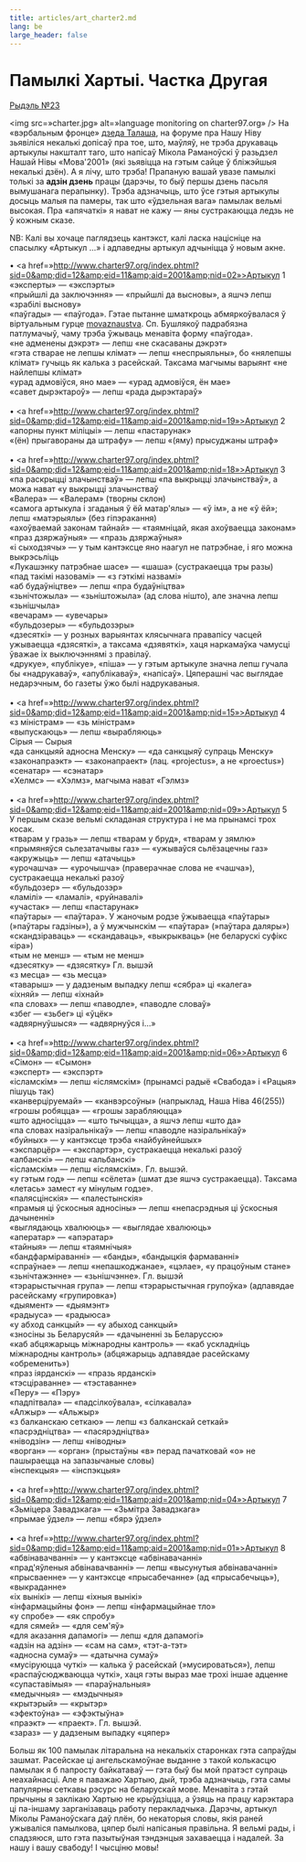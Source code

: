 ```yaml
---
title: articles/art_charter2.md 
lang: be
large_header: false
---
```



<h1 id=»памылкі-хартыі.-частка-другая»>Памылкі Хартыі. Частка Другая</h1>

<a href=»mailto:rydel23@yahoo.com»>Рыдэль №23</a>


<img src=»charter.jpg» alt=»language monitoring on charter97.org» /> На «вэрбальным фронце» <a href=»http://dt.home.by/»>дзеда Талаша</a>, на форуме пра Нашу Ніву зьявіліся некалькі допісаў пра тое, што, маўляў, не  трэба друкаваць артыкулы накшталт таго, што напісаў Мікола Раманоўскі ў разьдзел Нашай Нівы «Мова'2001» (які зьявіцца на гэтым сайце ў бліжэйшыя некалькі дзён). А я лічу, што трэба! Прапаную вашай увазе памылкі толькі за <strong>адзін дзень</strong> працы (дарэчы, то быў першы дзень пасьля вымушанага перапынку). Трэба адзначыць, што ўсе гэтыя артыкулы досыць малыя па памеры, так што «ўдзельная вага» памылак вельмі высокая. Пра «апячаткі» я нават не кажу — яны сустракаюцца ледзь не  ў кожным сказе.


NB: Калі вы хочаце паглядзець кантэкст, калі ласка націсніце на спасылку «Артыкул ...» і адпаведны артыкул адчыніцца ў новым акне.


• <a href=»http://www.charter97.org/index.phtml?sid=0&amp;did=12&amp;eid=11&amp;aid=2001&amp;nid=02»>Артыкул 1</a><br />
«эксперты» — «экспэрты»<br />
«прыйшлі да заключэння» — «прыйшлі да высновы», а яшчэ лепш «зрабілі выснову»<br />
«паўгады» — «паўгода». Гэтае пытанне шматкроць абмяркоўвалася ў віртуальным гурце <a href=»http://groups.yahoo.com/list/movaznaustva/»>movaznaustva</a>. Сп. Бушлякоў падрабязна патлумачыў, чаму трэба ўжываць менавіта форму «паўгода».<br />
«не адменены дэкрэт» — лепш «не скасаваны дэкрэт»<br />
«гэта стварае не лепшы клімат» — лепш «неспрыяльны», бо «нялепшы клімат» гучыць як калька з расейскай. Таксама магчымы варыянт «не найлепшы клімат»<br />
«урад адмовіўся, яно мае» — «урад адмовіўся, ён мае»<br />
«савет дырэктароў» — лепш «рада дырэктараў»<br />
<br />
• <a href=»http://www.charter97.org/index.phtml?sid=0&amp;did=12&amp;eid=11&amp;aid=2001&amp;nid=19»>Артыкул 2</a><br />
«апорны пункт міліцыі» — лепш «пастарунак»<br />
«(ён) прыгавораны да штрафу» — лепш «(яму) прысуджаны штраф»<br />
<br />
• <a href=»http://www.charter97.org/index.phtml?sid=0&amp;did=12&amp;eid=11&amp;aid=2001&amp;nid=18»>Артыкул 3</a><br />
«па раскрыцці злачынстваў» — лепш «па выкрыцці злачынстваў», а можа нават «у выкрыцці злачынстваў<br />
«Валера» — «Валерам» (творны склон)<br />
«самога артыкула і згаданыя ў ёй матар'ялы» — «ў ім», а не «ў ёй»; лепш «матэрыялы» (без гіпэракання)<br />
«ахоўваемай законам тайнай» — «таямніцай, якая ахоўваецца законам»<br />
«праз дзяржаўныя» — «празь дзяржаўныя»<br />
«і сыходзячы» — у тым кантэксце яно наагул не патрэбнае, і яго можна выкрэсьліць<br />
«Лукашэнку патрэбнае шасе» — «шаша» (сустракаецца тры разы)<br />
«пад такімі назовамі» — «з гэткімі назвамі»<br />
«аб будаўніцтве» — лепш «пра будаўніцтва»<br />
«зьнічтожыла» — «зьніштожыла» (ад слова нішто), але значна лепш «зьнішчыла»<br />
«вечарам» — «увечары»<br />
«бульдозеры» — «бульдозэры»<br />
«дзесяткі» — у розных варыянтах клясычнага правапісу часцей ужываецца «дзясяткі», а таксама «дзявяткі», хаця наркамаўка чамусці ўважае іх выключэннямі з правілаў.<br />
«друкуе», «публікуе», «піша» — у гэтым артыкуле значна лепш гучала бы «надрукаваў», «апублікаваў», «напісаў». Цяперашні час выглядае недарэчным, бо газеты ўжо былі надрукаваныя.<br />
<br />
• <a href=»http://www.charter97.org/index.phtml?sid=0&amp;did=12&amp;eid=11&amp;aid=2001&amp;nid=15»>Артыкул 4</a><br />
«з міністрам» — «зь міністрам»<br />
«выпускаюць» — лепш «вырабляюць»<br />
Сірыя — Сырыя<br />
«да санкцыяй адносна Менску» — «да санкцыяў супраць Менску»<br />
«законапраэкт» — «законапраект» (лац. «projectus», а не «proectus»)<br />
«сенатар» — «сэнатар»<br />
«Хелмс» — «Хэлмз», магчыма нават «Гэлмз»<br />
<br />
• <a href=»http://www.charter97.org/index.phtml?sid=0&amp;did=12&amp;eid=11&amp;aid=2001&amp;nid=09»>Артыкул 5</a><br />
У першым сказе вельмі складаная структура і не ма прынамсі трох косак.<br />
«тварам у гразь» — лепш «тварам у бруд», «тварам у зямлю»<br />
«прымяняўся сьлезатачывы газ» — «ужываўся сьлёзацечны газ»<br />
«акружыць» — лепш «атачыць»<br />
«урочашча» — «урочышча» (праверачнае слова не «чашча»), сустракаецца некалькі разоў<br />
«бульдозер» — «бульдозэр»<br />
«ламілі» — «ламалі», «руйнавалі»<br />
«участак» — лепш «пастарунак»<br />
«паўтары» — «паўтара». У жаночым родзе ўжываецца «паўтары» (»паўтары гадзіны»), а ў мужчынскім — «паўтара» (»паўтара даляры»)<br />
«скандзіраваць» — «скандаваць», «выкрыкваць» (не беларускі суфікс «іра»)<br />
«тым не менш» — «тым не  менш»<br />
«дзесятку» — «дзясятку» Гл. вышэй<br />
«з месца» — «зь месца»<br />
«таварыш» — у дадзеным выпадку лепш «сябра» ці «калега»<br />
«іхняй» — лепш «іхнай»<br />
«па словах» — лепш «паводле», «паводле словаў»<br />
«збег — «зьбег» ці «ўцёк»<br />
«адвярнуўшыся» — «адвярнуўся і...»<br />
<br />
• <a href=»http://www.charter97.org/index.phtml?sid=0&amp;did=12&amp;eid=11&amp;aid=2001&amp;nid=06»>Артыкул 6</a><br />
«Сімон» — «Сымон»<br />
«эксперт» — «экспэрт»<br />
«ісламскім» — лепш «іслямскім» (прынамсі радыё «Свабода» і «Рацыя» пішуць так)<br />
«канверціруемай» — «канвэрсоўны» (напрыклад, Наша Ніва 46(255))<br />
«грошы робяцца» — «грошы зарабляюцца»<br />
«што адносіцца» — «што тычыцца», а яшчэ лепш «што да»<br />
«па словах назіральнікаў» — лепш «паводле назіральнікаў»<br />
«буйных» — у кантэксце трэба «найбуйнейшых»<br />
«экспарцёр» — «экспартэр», сустракаецца некалькі разоў<br />
«албанскі» — лепш «альбанскі»<br />
«ісламскім» — лепш «іслямскім». Гл. вышэй.<br />
«у гэтым год» — лепш «сёлета» (шмат дзе яшчэ сустракаецца). Таксама «летась» замест «у мінулым годзе».<br />
«палясцінскія» — «палестынскія»<br />
«прамыя ці ўскосныя адносіны» — лепш «непасрэдныя ці ўскосныя дачыненні»<br />
«выглядаюць хвалююць» — «выглядае хвалююць»<br />
«аператар» — «апэратар»<br />
«тайныя» — лепш «таямнічыя»<br />
«бандфарміраванні» — «банды», «бандыцкія фармаванні»<br />
«спраўнае» — лепш «непашкоджанае», «цэлае», «у працоўным стане»<br />
«зьнічтажэнне» — «зьнішчэнне». Гл. вышэй<br />
«тэрарыстычная група» — лепш «тэрарыстычная групоўка» (адпавядае расейскаму «групировка»)<br />
«дыямент» — «дыямэнт»<br />
«радыуса» — «радыюса»<br />
«у абход санкцый» — «у абыход санкцый»<br />
«зносіны зь Беларусяй» — «дачыненні зь Беларуссю»<br />
«каб абцяжарыць міжнародны кантроль» — «каб ускладніць міжнародны кантроль» (абцяжарыць адпавядае расейскаму «обременить»)<br />
«праз іярданскі» — «празь ярданскі»<br />
«тэсціраванне» — «тэставанне»<br />
«Перу» — «Пэру»<br />
«падпітвала» — «падсілкоўвала», «сілкавала»<br />
«Алжыр» — «Альжыр»<br />
«з балканскаю сеткаю» — лепш «з балканскай сеткай»<br />
«пасрэдніцтва» — «пасярэдніцтва»<br />
«ніводзін» — лепш «ніводны»<br />
«ворган» — «орган» (прыстаўны «в» перад пачатковай «о» не пашыраецца на запазычаные словы)<br />
«інспекцыя» — «інспэкцыя»<br />
<br />
• <a href=»http://www.charter97.org/index.phtml?sid=0&amp;did=12&amp;eid=11&amp;aid=2001&amp;nid=04»>Артыкул 7</a><br />
«Зьміцера Завадзкага» — «Зьмітра Завадзкага»<br />
«прымае ўдзел» — лепш «бярэ ўдзел»<br />
<br />
• <a href=»http://www.charter97.org/index.phtml?sid=0&amp;did=12&amp;eid=11&amp;aid=2001&amp;nid=01»>Артыкул 8</a><br />
«абвінавачванні» — у кантэксце «абвінавачанні»<br />
«прад'яўленыя абвінавачванні» — лепш «высунутыя абвінавачанні»<br />
«прысваенне» — у кантэксце «прысабечанне» (ад «прысабечыць»), «выкраданне»<br />
«іх вынікі» — лепш «іхныя вынікі»<br />
«інфармацыйны фон» — лепш «інфармацыйнае тло»<br />
«у спробе» — «як спробу»<br />
«для сямей» — «для сем'яў»<br />
«для аказання дапамогі» — лепш «для дапамогі»<br />
«адзін на адзін» — «сам на сам», «тэт-а-тэт»<br />
«адносна сумаў» — «датычна сумаў»<br />
«мусіруюцца чуткі» — калька ў расейскай (»мусироваться»), лепш «распаўсюджваюцца чуткі», хаця гэты выраз мае трохі іншае адценне<br />
«супаставімыя» — «параўнальныя»<br />
«медычныя» — «мэдычныя»<br />
«крытэрый» — «крытэр»<br />
«эфектоўна» — «эфэктыўна»<br />
«праэкт» — «праект». Гл. вышэй.<br />
«зараз» — у дадзеным выпадку «цяпер»<br />



Больш як 100 памылак літаральна на некалькіх старонках гэта сапраўды зашмат. Расейскае ці ангельскамоўнае выданне з такой колькасцю памылак я б папросту байкатаваў — гэта быў бы мой пратэст супраць неахайнасці. Але я паважаю Хартыю, дый, трэба адзначыць, гэта самы папулярны сеткавы рэсурс на беларускай мове. Менавіта з гэтай прычыны я заклікаю Хартыю не крыўдзіцца, а ўзяць на працу карэктара ці па-іншаму зарганізаваць работу перакладчыка. Дарэчы, артыкул Міколы Раманоўскага даў плён, бо некаторыя словы, якія раней ужываліся памылкова, цяпер былі напісаныя правільна. Я вельмі рады, і спадзяюся, што гэта пазытыўная тэндэнцыя захаваецца і надалей. За нашу і вашу свабоду! І чысціню мовы!


